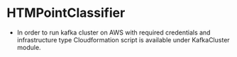 # HTMPointClassifier

- In order to run kafka cluster on AWS with required credentials and infrastructure type 
Cloudformation script is available under KafkaCluster module.